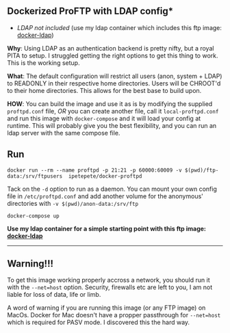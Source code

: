 ## Dockerized ProFTP with LDAP config*

* *LDAP not included* (use my ldap container which includes this ftp image: [docker-ldap](https://github.com/ipetepete/docker-ldap))

**Why**: Using LDAP as an authentication backend is pretty nifty, but a royal PITA to setup. I struggled getting the right options to get this thing to work. This is the working setup.

**What**: The default configuration will restrict all users (anon, system + LDAP) to READONLY in their respective home directories. Users will be CHROOT'd to their home directories. This allows for the best base to build upon.

**HOW**: You can build the image and use it as is by modifying the supplied `proftpd.conf` file, *OR* you can create another file, call it `local-proftpd.conf` and run this image with `docker-compose` and it will load your config at runtime. This will probably give you the best flexibility, and you can run an ldap server with the same compose file.

## Run

`docker run --rm --name proftpd -p 21:21 -p 60000:60009 -v $(pwd)/ftp-data:/srv/ftpusers  ipetepete/docker-proftpd`

Tack on the `-d` option to run as a daemon. You can mount your own config file in `/etc/proftpd.conf` and add another volume for the anonymous' directories with `-v $(pwd)/anon-data:/srv/ftp`

`docker-compose up`

**Use my ldap container for a simple starting point with this ftp image: [docker-ldap](https://github.com/ipetepete/docker-ldap)**

--------

## Warning!!!

To get this image working properly accross a network, you should run it with the `--net=host` option. Security, firewalls etc are left to you, I am not liable for loss of data, life or limb.

A word of warning if you are running this image (or any FTP image) on MacOs. Docker for Mac doesn't have a propper passthrough for `--net=host` which is required for PASV mode. I discovered this the hard way.
